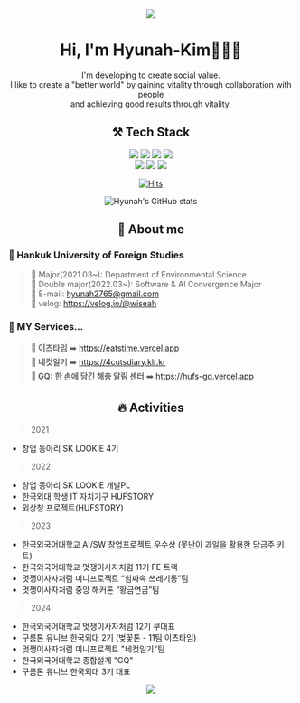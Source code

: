 <!--
**wiseah/wiseah** is a ✨ _special_ ✨ repository because its `README.md` (this file) appears on your GitHub profile.

Here are some ideas to get you started:

- 🔭 I’m currently working on ...
- 🌱 I’m currently learning ...
- 👯 I’m looking to collaborate on ...
- 🤔 I’m looking for help with ...
- 💬 Ask me about ...
- 📫 How to reach me: ...
- 😄 Pronouns: ...
- ⚡ Fun fact: ...  
### Hi there 👋 

<a href="https://github.com/anuraghazra/github-readme-stats">
    <img src="https://github-readme-stats.vercel.app/api/top-langs/?username=wiseah&layout=donut&show_icons=true&theme=material-palenight&hide_border=true&bg_color=20232a&icon_color=58A6FF&text_color=fff&title_color=58A6FF&count_private=true&exclude_repo=Face-Transfer-Application" width=38% />
</a>    
<a href="https://github.com/anuraghazra/github-readme-stats">
  <img src="https://github-readme-stats.vercel.app/api?username=wiseah&show_icons=true&theme=material-palenight&hide_border=true&bg_color=20232a&icon_color=58A6FF&text_color=fff&title_color=58A6FF&count_private=true" width=56% />
</a>
<a href="https://github.com/ashutosh00710/github-readme-activity-graph">
    <img src="https://github-readme-activity-graph.vercel.app/graph?username=wiseah&theme=react-dark&bg_color=20232a&hide_border=true&line=58A6FF&color=58A6FF" width=94%/>
</a>

<img src="https://capsule-render.vercel.app/api?type=waving&color=ffc0cb&height=150&section=header&text=&fontSize=" />
<img src="https://capsule-render.vercel.app/api?type=waving&color=ffc0cb&height=150&section=footer&text=텍스트&fontSize=텍스트크기" />
 
-->

<div align="center">
    <img src="https://capsule-render.vercel.app/api?type=waving&color=ffc0cb&height=150&section=header" />

 # Hi, I'm Hyunah-Kim🙋🏻‍♀️
 I'm developing to create social value. <br/>
 I like to create a "better world" by gaining vitality through collaboration with people <br/>
 and achieving good results through vitality.
 
 ## ⚒️ Tech Stack
  <div>
    <div>
      <img src="https://img.shields.io/badge/HTML5-E34F26?style=flat&logo=Html5&logoColor=white&">
      <img src="https://img.shields.io/badge/CSS3-1572B6?style=flat&logo=Css3&logoColor=white">
      <img src="https://img.shields.io/badge/JavaScript-F7DF1E?style=flat&logo=JavaScript&logoColor=white"/>
      <img src="https://img.shields.io/badge/Python-3776AB?style=flat&logo=Python&logoColor=white"/>
    <div>
    <div>
      <img src="https://img.shields.io/badge/React-61DAFB?style=flat&logo=React&logoColor=black">
      <img src="https://img.shields.io/badge/Tailwind CSS-06B6D4?style=flat&logo=Tailwind CSS&logoColor=white">
      <img src="https://img.shields.io/badge/styled components-DB7093?style=flat&logo=styled-components&logoColor=white"/>

[![Hits](https://hits.seeyoufarm.com/api/count/incr/badge.svg?url=https%3A%2F%2Fgithub.com%2Fwiseah&count_bg=%23FF8FCE&title_bg=%23FF0092&icon=ghostery.svg&icon_color=%23E7E7E7&title=hits&edge_flat=false)](https://hits.seeyoufarm.com)
    </div>   
   
<!--
    <div>
      <img src="https://techstack-generator.vercel.app/github-icon.svg" alt="icon" width="50" height="50" />
    </div> //깃허브로고
-->

![Hyunah's GitHub stats](https://github-readme-stats.vercel.app/api?username=wiseah&show_icons=true&theme=date_night)

 ## 💬 About me

<div align="left">
     
### 🌼 Hankuk University of Foreign Studies
    
> 🌸 Major(2021.03~): Department of Environmental Science <br />
> 🌸 Double major(2022.03~): Software & AI Convergence Major <br />
> 💌 E-mail: hyunah2765@gmail.com <br />
> 📝 velog: https://velog.io/@wiseah <br />

### 🌼 MY Services...
> **🍚 이츠타임** ➡️ https://eatstime.vercel.app <br />
> **📸 네컷일기** ➡️ https://4cutsdiary.klr.kr <br />
> **🐛 GQ: 한 손에 담긴 해충 알림 센터** ➡️ https://hufs-gq.vercel.app

</div>

 ## 🔥 Activities
 <div align="left">
     
> 2021
- 창업 동아리 SK LOOKIE 4기
> 2022
- 창업 동아리 SK LOOKIE 개발PL
- 한국외대 학생 IT 자치기구 HUFSTORY
- 외상청 프로젝트(HUFSTORY)
> 2023
- 한국외국어대학교 AI/SW 창업프로젝트 우수상 (못난이 과일을 활용한 담금주 키트)
- 한국외국어대학교 멋쟁이사자처럼 11기 FE 트랙
- 멋쟁이사자처럼 미니프로젝트 “힘짜속 쓰레기통”팀
- 멋쟁이사자처럼 중앙 해커톤 “황금연금”팀
> 2024
- 한국외국어대학교 멋쟁이사자처럼 12기 부대표
- 구름톤 유니브 한국외대 2기 (벚꽃톤 - 11팀 이츠타임)
- 멋쟁이사자처럼 미니프로젝트 "네컷일기"팀
- 한국외국어대학교 종합설계 "GQ"
- 구름톤 유니브 한국외대 3기 대표
  </div>



</div>
    <img src="https://capsule-render.vercel.app/api?type=waving&color=ffc0cb&height=150&section=footer" />
</div>

